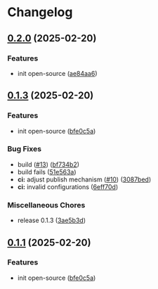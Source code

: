 # Changelog

## [0.2.0](https://github.com/cakeauth/js/compare/frontend-v0.1.4...frontend-v0.2.0) (2025-02-20)


### Features

* init open-source ([ae84aa6](https://github.com/cakeauth/js/commit/ae84aa66a472ac980722c974ef2e91c055edfc05))

## [0.1.3](https://github.com/cakeauth/js/compare/frontend-v0.1.3...frontend-v0.1.3) (2025-02-20)

### Features

- init open-source ([bfe0c5a](https://github.com/cakeauth/js/commit/bfe0c5a781854d388fc452d1c72143bf165f3da6))

### Bug Fixes

- build ([#13](https://github.com/cakeauth/js/issues/13)) ([bf734b2](https://github.com/cakeauth/js/commit/bf734b20402588fdada6f0e3e341e02b1e14812a))
- build fails ([51e563a](https://github.com/cakeauth/js/commit/51e563a5e5942dad4846180feeefff87ee122a87))
- **ci:** adjust publish mechanism ([#10](https://github.com/cakeauth/js/issues/10)) ([3087bed](https://github.com/cakeauth/js/commit/3087bedc32161e61b38dbc01e0126cbfd4e83cdd))
- **ci:** invalid configurations ([6eff70d](https://github.com/cakeauth/js/commit/6eff70d9f36354cf80feb0853053df7790906231))

### Miscellaneous Chores

- release 0.1.3 ([3ae5b3d](https://github.com/cakeauth/js/commit/3ae5b3da946be1ae1b49f6457c5e2e80c1c3407a))

## [0.1.1](https://github.com/cakeauth/js/compare/frontend-v0.1.0...frontend@0.1.1) (2025-02-20)

### Features

- init open-source ([bfe0c5a](https://github.com/cakeauth/js/commit/bfe0c5a781854d388fc452d1c72143bf165f3da6))
